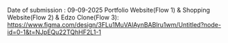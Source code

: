 Date of submission : 09-09-2025
Portfolio Website(Flow 1) & Shopping Website(Flow 2) & Edzo Clone(Flow 3): https://www.figma.com/design/3FLu1MuVAlAynBABlru1wm/Untitled?node-id=0-1&t=NJpEQu22TQhHF2L1-1
